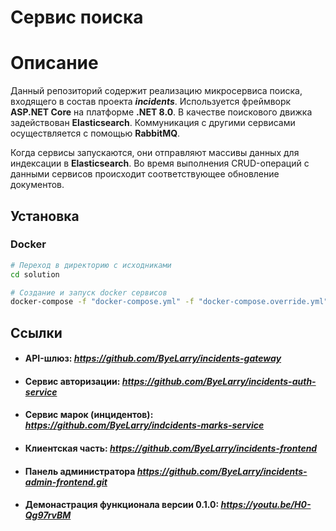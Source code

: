 # Сервис поиска

# Описание
Данный репозиторий содержит реализацию микросервиса поиска, входящего в состав проекта ***incidents***.
Используется фреймворк **ASP.NET Core** на платформе **.NET 8.0**. В качестве поискового движка задействован **Elasticsearch**.
Коммуникация с другими сервисами осуществляется с помощью **RabbitMQ**.

Когда сервисы запускаются, они отправляют массивы данных для индексации в **Elasticsearch**.
Во время выполнения CRUD-операций с данными сервисов происходит соответствующее обновление документов.

## Установка
### Docker 
```bash
# Переход в директорию с исходниками
cd solution

# Создание и запуск docker сервисов
docker-compose -f "docker-compose.yml" -f "docker-compose.override.yml" -p "incidents-search-service" up -d
```

## Ссылки

- #### API-шлюз:  *https://github.com/ByeLarry/incidents-gateway*
- #### Сервис авторизации:  *https://github.com/ByeLarry/incidents-auth-service*
- #### Сервис марок (инцидентов): *https://github.com/ByeLarry/indcidents-marks-service*
- #### Клиентская часть:  *https://github.com/ByeLarry/incidents-frontend*
- #### Панель администратора *https://github.com/ByeLarry/incidents-admin-frontend.git*
- #### Демонастрация функционала версии 0.1.0: *https://youtu.be/H0-Qg97rvBM*
